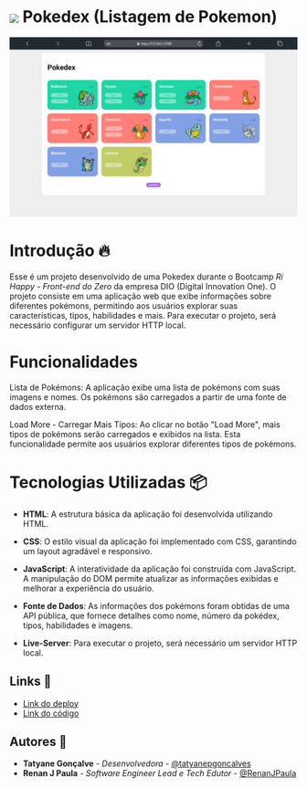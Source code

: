 <h1>
  <img align="center" width="45px" src="https://hermes.digitalinnovation.one/assets/diome/logo-minimized.png">
  Pokedex (Listagem de Pokemon)
</h1>

<img src="./src/images/preview.png" alt="Image do projeto Pokedex">

# Introdução 🔥
Esse é um projeto desenvolvido de uma Pokedex durante o Bootcamp *Ri Happy - Front-end do Zero* da empresa DIO (Digital Innovation One). O projeto consiste em uma aplicação web que exibe informações sobre diferentes pokémons, permitindo aos usuários explorar suas características, tipos, habilidades e mais. Para executar o projeto, será necessário configurar um servidor HTTP local.

# Funcionalidades
Lista de Pokémons: A aplicação exibe uma lista de pokémons com suas imagens e nomes. Os pokémons são carregados a partir de uma fonte de dados externa.

Load More - Carregar Mais Tipos: Ao clicar no botão "Load More", mais tipos de pokémons serão carregados e exibidos na lista. Esta funcionalidade permite aos usuários explorar diferentes tipos de pokémons.

# Tecnologias Utilizadas 📦
- **HTML**: A estrutura básica da aplicação foi desenvolvida utilizando HTML.

- **CSS**: O estilo visual da aplicação foi implementado com CSS, garantindo um layout agradável e responsivo.

- **JavaScript**: A interatividade da aplicação foi construída com JavaScript. A manipulação do DOM permite atualizar as informações exibidas e melhorar a experiência do usuário.

- **Fonte de Dados**: As informações dos pokémons foram obtidas de uma API pública, que fornece detalhes como nome, número da pokédex, tipos, habilidades e imagens.

- **Live-Server**: Para executar o projeto, será necessário um servidor HTTP local. 

## Links 🔗
- [Link do deploy](https://js-developer-pokedex-dio.vercel.app/)
- [Link do código](https://github.com/tatyanepgoncalves/js-developer-pokedex)

##  Autores 👷

- **Tatyane Gonçalve** - *Desenvolvedora* - [@tatyanepgoncalves](https://github.com/tatyanepgoncalves)
- **Renan J Paula** - *Software Engineer Lead e Tech Edutor* - [@RenanJPaula](https://github.com/RenanJPaula)